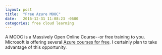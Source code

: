 ```yaml
---
layout: post
title:  "Free Azure MOOC"
date:   2016-12-31 11:08:23 -0600
categories: free cloud learning
---
```

A MOOC is a Massively Open Online Course--or free training to you. Microsoft
is offering several [Azure courses for free][link]. I certainly plan to
take advantage of this opportunity.


[link]: https://partner.microsoft.com/en-US/azureskills
